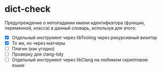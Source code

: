 # dict-check

Предупреждение о непопадании имени идентифкатора (функции, переменной, класса) в данный словарь, используя для этого:

* [X] Отдельный инструмент через libTooling через рекурсивный визитор
* [X] То же, но через матчеры
* [ ] Плагин (как угодно)
* [ ] Проверку для clang-tidy
* [ ] Отдельный инструмент через libClang на любимом скриптовом языке
